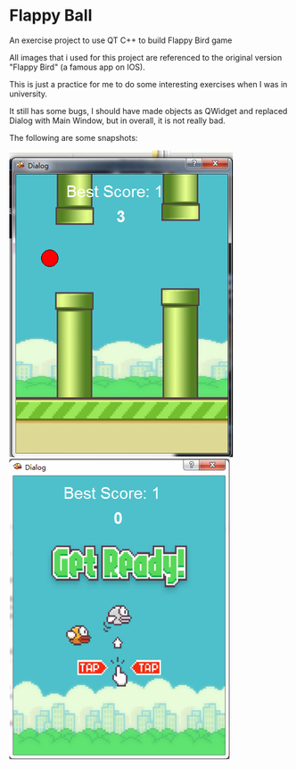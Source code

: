 # Flappy Ball

An exercise project to use QT C++ to build Flappy Bird game

All images that i used for this project are referenced to the original version  "Flappy Bird" (a famous app on IOS).

This is just a practice for me to do some interesting exercises when I was in university.

It still has some bugs, I should have made objects as QWidget and replaced Dialog with Main Window, but in overall, it is not really bad.

The following are some snapshots:

<img src="https://github.com/RyanDaDeng/flappyball/blob/master/1.jpg" />

<img src="https://github.com/RyanDaDeng/flappyball/blob/master/2.jpg" />


